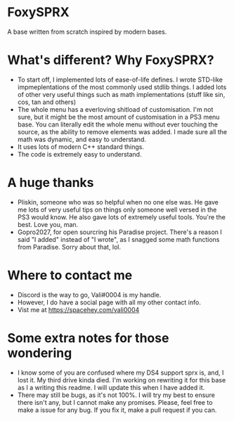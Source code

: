 # FoxySPRX
 A base written from scratch inspired by modern bases.
# What's different? Why FoxySPRX?
 * To start off, I implemented lots of ease-of-life defines. I wrote STD-like impmeplentations of the most commonly used stdlib things. I added lots of other very useful things such as math implementations (stuff like sin, cos, tan and others)
 * The whole menu has a everloving shitload of customisation. I'm not sure, but it might be the most amount of customisation in a PS3 menu base. You can literally edit the whole menu without ever touching the source, as the ability to remove elements was added. I made sure all the math was dynamic, and easy to understand.
 * It uses lots of modern C++ standard things.
 * The code is extremely easy to understand.
# A huge thanks
 * Pliskin, someone who was so helpful when no one else was. He gave me lots of very useful tips on things only someone well versed in the PS3 would know. He also gave lots of extremely useful tools. You're the best. Love you, man.
 * Gopro2027, for open sourcring his Paradise project. There's a reason I said "I added" instead of "I wrote", as I snagged some math functions from Paradise. Sorry about that, lol.
# Where to contact me
 * Discord is the way to go, Vali#0004 is my handle.
 * However, I do have a social page with all my other contact info.
 * Vist me at https://spacehey.com/vali0004
# Some extra notes for those wondering
 * I know some of you are confused where my DS4 support sprx is, and, I lost it. My third drive kinda died. I'm working on rewriting it for this base as I a writing this readme. I will update this when I have added it.
* There may still be bugs, as it's not 100%. I will try my best to ensure there isn't any, but I cannot make any promises. Please, feel free to make a issue for any bug. If you fix it, make a pull request if you can.
